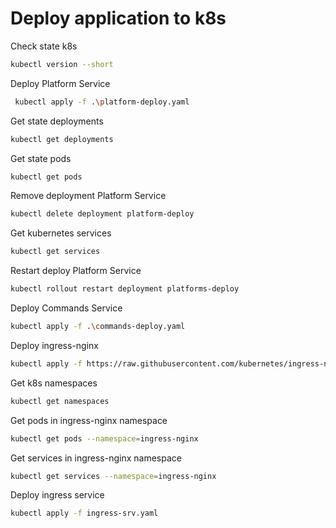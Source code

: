 # Deploy application to k8s

Check state k8s

```sh
kubectl version --short
```

Deploy Platform Service

```sh
 kubectl apply -f .\platform-deploy.yaml
```

Get state deployments

```sh
kubectl get deployments
```

Get state pods

```sh
kubectl get pods
```

Remove deployment Platform Service

```sh
kubectl delete deployment platform-deploy
```

Get kubernetes services

```sh
kubectl get services
```

Restart deploy Platform Service

```sh
kubectl rollout restart deployment platforms-deploy
```

Deploy Commands Service

```sh
kubectl apply -f .\commands-deploy.yaml
```

Deploy ingress-nginx

```sh
kubectl apply -f https://raw.githubusercontent.com/kubernetes/ingress-nginx/controller-v1.4.0/deploy/static/provider/cloud/deploy.yaml
```

Get k8s namespaces

```sh
kubectl get namespaces
```

Get pods in ingress-nginx namespace

```sh
kubectl get pods --namespace=ingress-nginx
```

Get services in ingress-nginx namespace

```sh
kubectl get services --namespace=ingress-nginx
```

Deploy ingress service

```sh
kubectl apply -f ingress-srv.yaml
```